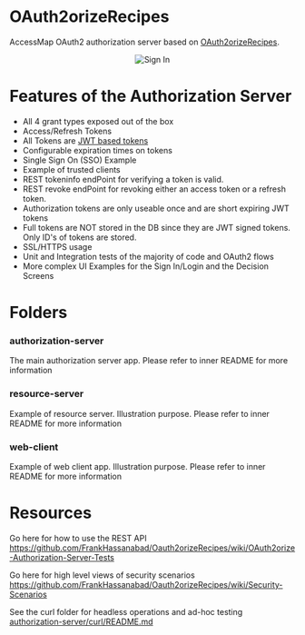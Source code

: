 OAuth2orizeRecipes
==================

AccessMap OAuth2 authorization server based on [OAuth2orizeRecipes](https://github.com/FrankHassanabad/Oauth2orizeRecipes).

<p align="center">
  <img src="readme-media/images/login-in-screen.png?raw=true" alt="Sign In"/>
</p>

# Features of the Authorization Server
* All 4 grant types exposed out of the box
* Access/Refresh Tokens
* All Tokens are [JWT based tokens](https://jwt.io/)
* Configurable expiration times on tokens
* Single Sign On (SSO) Example
* Example of trusted clients
* REST tokeninfo endPoint for verifying a token is valid.
* REST revoke endPoint for revoking either an access token or a refresh token.
* Authorization tokens are only useable once and are short expiring JWT tokens
* Full tokens are NOT stored in the DB since they are JWT signed tokens.  Only ID's of tokens are stored.
* SSL/HTTPS usage
* Unit and Integration tests of the majority of code and OAuth2 flows
* More complex UI Examples for the Sign In/Login and the Decision Screens

# Folders

### authorization-server
The main authorization server app. Please refer to inner README for more information

### resource-server
Example of resource server. Illustration purpose. Please refer to inner README for more information

### web-client
Example of web client app. Illustration purpose. Please refer to inner README for more information

# Resources
Go here for how to use the REST API  
https://github.com/FrankHassanabad/Oauth2orizeRecipes/wiki/OAuth2orize-Authorization-Server-Tests

Go here for high level views of security scenarios  
https://github.com/FrankHassanabad/Oauth2orizeRecipes/wiki/Security-Scenarios

See the curl folder for headless operations and ad-hoc testing  
[authorization-server/curl/README.md](authorization-server/curl/README.md)
